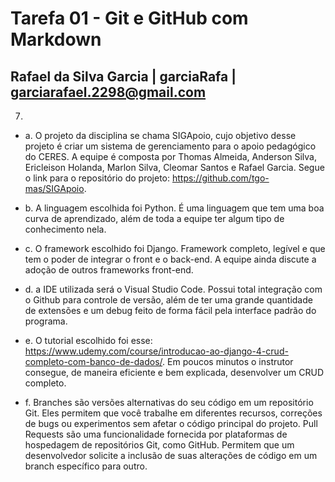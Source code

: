 # Tarefa 01 - Git e GitHub com Markdown

## Rafael da Silva Garcia | garciaRafa | garciarafael.2298@gmail.com

7.
* a. O projeto da disciplina se chama SIGApoio, cujo objetivo desse projeto é criar um sistema de gerenciamento para o apoio pedagógico do CERES. A equipe é composta por Thomas Almeida, Anderson Silva, Ericleison Holanda, Marlon Silva, Cleomar Santos e Rafael Garcia. Segue o link para o repositório do projeto: https://github.com/tgo-mas/SIGApoio.

* b. A linguagem escolhida foi Python. É uma linguagem que tem uma boa curva de aprendizado, além de toda a equipe ter algum tipo de conhecimento nela.

* c. O framework escolhido foi Django. Framework completo, legível e que tem o poder de integrar o front e o back-end. A equipe ainda discute a adoção de outros frameworks front-end.

* d. a IDE utilizada será o Visual Studio Code. Possui total integração com o Github para controle de versão, além de ter uma grande quantidade de extensões e um debug feito de forma fácil pela interface padrão do programa.

* e. O tutorial escolhido foi esse: https://www.udemy.com/course/introducao-ao-django-4-crud-completo-com-banco-de-dados/. Em poucos minutos o instrutor consegue, de maneira eficiente e bem explicada, desenvolver um CRUD completo.

* f. Branches são versões alternativas do seu código em um repositório Git. Eles permitem que você trabalhe em diferentes recursos, correções de bugs ou experimentos sem afetar o código principal do projeto. Pull Requests são uma funcionalidade fornecida por plataformas de hospedagem de repositórios Git, como GitHub. Permitem que um desenvolvedor solicite a inclusão de suas alterações de código em um branch específico para outro.
